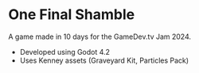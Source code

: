 # One Final Shamble

A game made in 10 days for the GameDev.tv Jam 2024.

* Developed using Godot 4.2
* Uses Kenney assets (Graveyard Kit, Particles Pack)